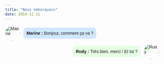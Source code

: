 ```yaml
---
title: "Nous embarquons"
date: 2014-12-21
---
```

<div style="max-width: 600px; margin: auto; font-family: Arial, sans-serif;">

<div style="display: flex; align-items: center; margin-bottom: 10px;">
  <img src="images/marine.jpg" alt="Marine" style="width: 50px; height: 50px; border-radius: 50%; margin-right: 10px;">
  <div style="background-color: #d0e7ff; padding: 10px; border-radius: 10px; max-width: 80%;">
    <strong>Marine :</strong> Bonjour, comment ça va ?
  </div>
</div>

<div style="display: flex; align-items: center; justify-content: flex-end; margin-bottom: 10px;">
  <div style="background-color: #e4ffe4; padding: 10px; border-radius: 10px; max-width: 80%;">
    <strong>Rudy :</strong> Très bien, merci ! Et toi ?
  </div>
  <img src="images/rudy.jpg" alt="Rudy" style="width: 50px; height: 50px; border-radius: 50%; margin-left: 10px;">
</div>

</div>
